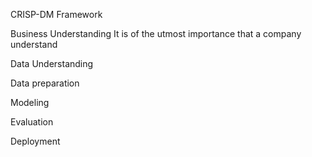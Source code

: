 CRISP-DM Framework
  
Business Understanding
  It is of the utmost importance that a company understand 
  
Data Understanding

Data preparation

Modeling

Evaluation

Deployment
  
